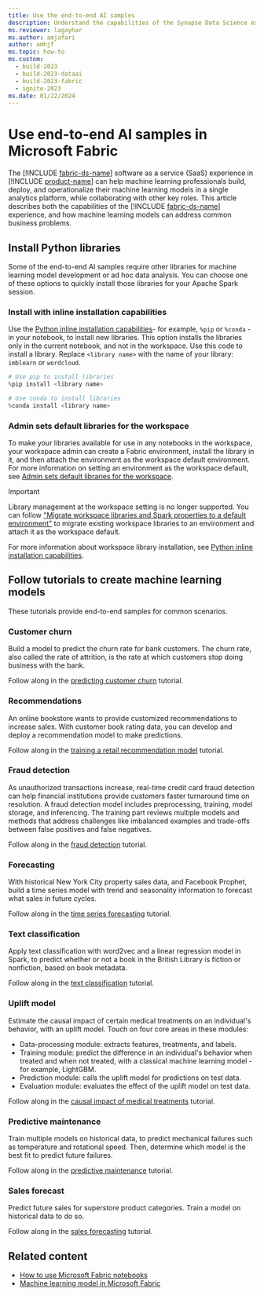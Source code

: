 ```yaml
---
title: Use the end-to-end AI samples
description: Understand the capabilities of the Synapse Data Science experience and examples of how machine learning models can address your common business problems.
ms.reviewer: lagayhar
ms.author: amjafari
author: amhjf
ms.topic: how-to
ms.custom:
  - build-2023
  - build-2023-dataai
  - build-2023-fabric
  - ignite-2023
ms.date: 01/22/2024
---
```


# Use end-to-end AI samples in Microsoft Fabric

The [!INCLUDE [fabric-ds-name](includes/fabric-ds-name.md)] software as a service (SaaS) experience in [!INCLUDE [product-name](../includes/product-name.md)] can help machine learning professionals build, deploy, and operationalize their machine learning models in a single analytics platform, while collaborating with other key roles. This article describes both the capabilities of the [!INCLUDE [fabric-ds-name](includes/fabric-ds-name.md)] experience, and how machine learning models can address common business problems.

## Install Python libraries

Some of the end-to-end AI samples require other libraries for machine learning model development or ad hoc data analysis. You can choose one of these options to quickly install those libraries for your Apache Spark session.

### Install with inline installation capabilities

Use the [Python inline installation capabilities](../data-engineering/library-management.md#python-in-line-installation)- for example, `%pip` or `%conda` - in your notebook, to install new libraries. This option installs the libraries only in the current notebook, and not in the workspace. Use this code to install a library. Replace `<library name>` with the name of your library: `imblearn` or `wordcloud`.

```python
# Use pip to install libraries
%pip install <library name>

# Use conda to install libraries
%conda install <library name>
```

### Admin sets default libraries for the workspace

To make your libraries available for use in any notebooks in the workspace, your workspace admin can create a Fabric environment, install the library in it, and then attach the environment as the workspace default environment. For more information on setting an environment as the workspace default, see [Admin sets default libraries for the workspace](../data-engineering/library-management.md#scenario-1-admin-sets-default-libraries-for-the-workspace).

> [!IMPORTANT]
> Library management at the workspace setting is no longer supported. You can follow ["Migrate workspace libraries and Spark properties to a default environment"](../data-engineering/environment-workspace-migration.md) to migrate existing workspace libraries to an environment and attach it as the workspace default.

For more information about workspace library installation, see [Python inline installation capabilities](../data-engineering/library-management.md#python-in-line-installation).

## Follow tutorials to create machine learning models

These tutorials provide end-to-end samples for common scenarios.

### Customer churn

Build a model to predict the churn rate for bank customers. The churn rate, also called the rate of attrition, is the rate at which customers stop doing business with the bank.

Follow along in the [predicting customer churn](customer-churn.md) tutorial.

### Recommendations

An online bookstore wants to provide customized recommendations to increase sales. With customer book rating data, you can develop and deploy a recommendation model to make predictions.

Follow along in the [training a retail recommendation model](retail-recommend-model.md) tutorial.

### Fraud detection

As unauthorized transactions increase, real-time credit card fraud detection can help financial institutions provide customers faster turnaround time on resolution. A fraud detection model includes preprocessing, training, model storage, and inferencing. The training part reviews multiple models and methods that address challenges like imbalanced examples and trade-offs between false positives and false negatives.

Follow along in the [fraud detection](fraud-detection.md) tutorial.

### Forecasting

With historical New York City property sales data, and Facebook Prophet, build a time series model with trend and seasonality information to forecast what sales in future cycles.

Follow along in the [time series forecasting](time-series-forecasting.md) tutorial.

### Text classification

Apply text classification with word2vec and a linear regression model in Spark, to predict whether or not a book in the British Library is fiction or nonfiction, based on book metadata.

Follow along in the [text classification](title-genre-classification.md) tutorial.

### Uplift model

Estimate the causal impact of certain medical treatments on an individual's behavior, with an uplift model. Touch on four core areas in these modules:

- Data-processing module: extracts features, treatments, and labels.
- Training module: predict the difference in an individual's behavior when treated and when not treated, with a classical machine learning model - for example, LightGBM.
- Prediction module: calls the uplift model for predictions on test data.
- Evaluation module: evaluates the effect of the uplift model on test data.

Follow along in the [causal impact of medical treatments](uplift-modeling.md) tutorial.

### Predictive maintenance

Train multiple models on historical data, to predict mechanical failures such as temperature and rotational speed. Then, determine which model is the best fit to predict future failures.

Follow along in the [predictive maintenance](predictive-maintenance.md) tutorial.

### Sales forecast

Predict future sales for superstore product categories. Train a model on historical data to do so.

Follow along in the [sales forecasting](sales-forecasting.md) tutorial.

## Related content

- [How to use Microsoft Fabric notebooks](../data-engineering/how-to-use-notebook.md)
- [Machine learning model in Microsoft Fabric](machine-learning-model.md)